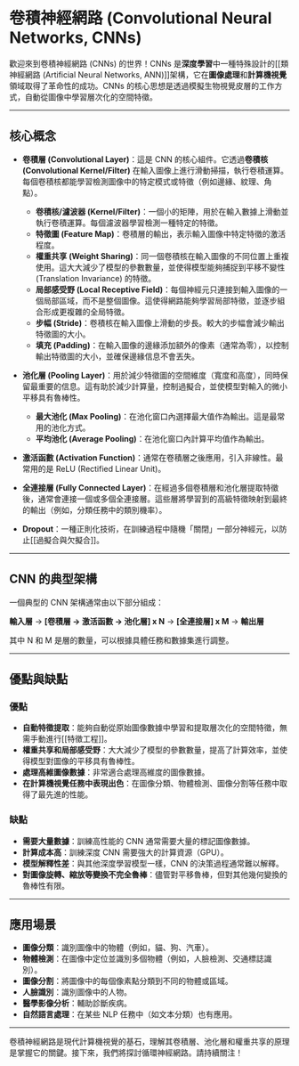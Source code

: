 # 卷積神經網路 (Convolutional Neural Networks, CNNs)

歡迎來到卷積神經網路 (CNNs) 的世界！CNNs 是**深度學習**中一種特殊設計的[[類神經網路 (Artificial Neural Networks, ANN)]]架構，它在**圖像處理**和**計算機視覺**領域取得了革命性的成功。CNNs 的核心思想是透過模擬生物視覺皮層的工作方式，自動從圖像中學習層次化的空間特徵。

---

## 核心概念

*   **卷積層 (Convolutional Layer)**：這是 CNN 的核心組件。它透過**卷積核 (Convolutional Kernel/Filter)** 在輸入圖像上進行滑動掃描，執行卷積運算。每個卷積核都能學習檢測圖像中的特定模式或特徵（例如邊緣、紋理、角點）。
    *   **卷積核/濾波器 (Kernel/Filter)**：一個小的矩陣，用於在輸入數據上滑動並執行卷積運算。每個濾波器學習檢測一種特定的特徵。
    *   **特徵圖 (Feature Map)**：卷積層的輸出，表示輸入圖像中特定特徵的激活程度。
    *   **權重共享 (Weight Sharing)**：同一個卷積核在輸入圖像的不同位置上重複使用。這大大減少了模型的參數數量，並使得模型能夠捕捉到平移不變性 (Translation Invariance) 的特徵。
    *   **局部感受野 (Local Receptive Field)**：每個神經元只連接到輸入圖像的一個局部區域，而不是整個圖像。這使得網路能夠學習局部特徵，並逐步組合形成更複雜的全局特徵。
    *   **步幅 (Stride)**：卷積核在輸入圖像上滑動的步長。較大的步幅會減少輸出特徵圖的大小。
    *   **填充 (Padding)**：在輸入圖像的邊緣添加額外的像素（通常為零），以控制輸出特徵圖的大小，並確保邊緣信息不會丟失。

*   **池化層 (Pooling Layer)**：用於減少特徵圖的空間維度（寬度和高度），同時保留最重要的信息。這有助於減少計算量，控制過擬合，並使模型對輸入的微小平移具有魯棒性。
    *   **最大池化 (Max Pooling)**：在池化窗口內選擇最大值作為輸出。這是最常用的池化方式。
    *   **平均池化 (Average Pooling)**：在池化窗口內計算平均值作為輸出。

*   **激活函數 (Activation Function)**：通常在卷積層之後應用，引入非線性。最常用的是 ReLU (Rectified Linear Unit)。

*   **全連接層 (Fully Connected Layer)**：在經過多個卷積層和池化層提取特徵後，通常會連接一個或多個全連接層。這些層將學習到的高級特徵映射到最終的輸出（例如，分類任務中的類別機率）。

*   **Dropout**：一種正則化技術，在訓練過程中隨機「關閉」一部分神經元，以防止[[過擬合與欠擬合]]。

---

## CNN 的典型架構

一個典型的 CNN 架構通常由以下部分組成：

**輸入層** -> **[卷積層 -> 激活函數 -> 池化層] x N** -> **[全連接層] x M** -> **輸出層**

其中 N 和 M 是層的數量，可以根據具體任務和數據集進行調整。

---

## 優點與缺點

### 優點

*   **自動特徵提取**：能夠自動從原始圖像數據中學習和提取層次化的空間特徵，無需手動進行[[特徵工程]]。
*   **權重共享和局部感受野**：大大減少了模型的參數數量，提高了計算效率，並使得模型對圖像的平移具有魯棒性。
*   **處理高維圖像數據**：非常適合處理高維度的圖像數據。
*   **在計算機視覺任務中表現出色**：在圖像分類、物體檢測、圖像分割等任務中取得了最先進的性能。

### 缺點

*   **需要大量數據**：訓練高性能的 CNN 通常需要大量的標記圖像數據。
*   **計算成本高**：訓練深度 CNN 需要強大的計算資源（GPU）。
*   **模型解釋性差**：與其他深度學習模型一樣，CNN 的決策過程通常難以解釋。
*   **對圖像旋轉、縮放等變換不完全魯棒**：儘管對平移魯棒，但對其他幾何變換的魯棒性有限。

---

## 應用場景

*   **圖像分類**：識別圖像中的物體（例如，貓、狗、汽車）。
*   **物體檢測**：在圖像中定位並識別多個物體（例如，人臉檢測、交通標誌識別）。
*   **圖像分割**：將圖像中的每個像素點分類到不同的物體或區域。
*   **人臉識別**：識別圖像中的人物。
*   **醫學影像分析**：輔助診斷疾病。
*   **自然語言處理**：在某些 NLP 任務中（如文本分類）也有應用。

---

卷積神經網路是現代計算機視覺的基石，理解其卷積層、池化層和權重共享的原理是掌握它的關鍵。接下來，我們將探討循環神經網路。請持續關注！
